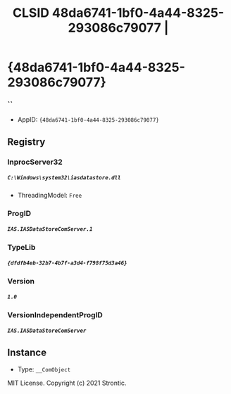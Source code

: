 ﻿---
title: "CLSID 48da6741-1bf0-4a44-8325-293086c79077 | "
excerpt: What is COM-Object CLSID 48da6741-1bf0-4a44-8325-293086c79077?
---

# {48da6741-1bf0-4a44-8325-293086c79077}

### ``
* AppID: `{48da6741-1bf0-4a44-8325-293086c79077}`

## Registry


### InprocServer32

##### `C:\Windows\system32\iasdatastore.dll`
* ThreadingModel: `Free`

### ProgID

##### `IAS.IASDataStoreComServer.1`

### TypeLib

##### `{dfdfb4eb-32b7-4b7f-a3d4-f798f75d3a46}`

### Version

##### `1.0`

### VersionIndependentProgID

##### `IAS.IASDataStoreComServer`

## Instance

* Type: `__ComObject`

MIT License. Copyright (c) 2021 Strontic.


